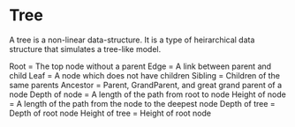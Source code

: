 # Tree

A tree is a non-linear data-structure. It is a type of heirarchical data structure that simulates a tree-like model.

Root = The top node without a parent
Edge = A link between parent and child
Leaf = A node which does not have children
Sibling = Children of the same parents
Ancestor = Parent, GrandParent, and great grand parent of a node
Depth of node = A length of the path from root to node
Height of node = A length of the path from the node to the deepest node
Depth of tree = Depth of root node
Height of tree = Height of root node
